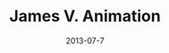 ---
layout: default
title: James V. Animation
video: <iframe src="//player.vimeo.com/video/118972567" webkitallowfullscreen mozallowfullscreen allowfullscreen></iframe>
thumb: /img/jamesv-thumb.jpg
img: /img/jamesv1.jpg
date: 2013-07-7
modalId: 4
slug: james-victore
projectDate: July 2013
client: University Assignment
service: Typography / Animation

tools: [After Effects,Illustrator,Photoshop]
values: [40,40,20]

brief: To create a kinetic typography piece based on a 30 second voice over supplied by the university.
execution: Upon researching James Victore's style as a graphic designer I found it to be a rather gritty, dirty style. I used this as a basis for the aesthetic tone of the final animation. I also decided to base the entire animation around Victore's <a href="http://blog.creativelive.com/wp-content/uploads/2015/01/Victore.jpg">iconic moustache</a>.<br>The resulting piece was something that I am quite proud of as it caused me to develop new skills in design (such as Adobe After Effects) and delve into the field of animation.
---
